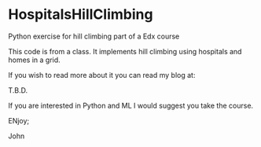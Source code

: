 # HospitalsHillClimbing
Python exercise for hill climbing part of a Edx course

This code is from a class. It implements hill climbing using hospitals and homes in a grid.

If you wish to read more about it you can read my blog at:

T.B.D.

If you are interested in Python and ML I would suggest you take the course.

ENjoy;

John
